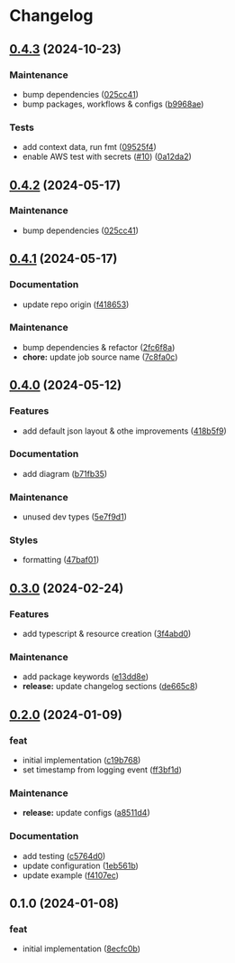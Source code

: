 # Changelog

## [0.4.3](https://github.com/xseman/log4js-appender-cloudwatch/compare/v0.4.1...v0.4.3) (2024-10-23)


### Maintenance

* bump dependencies ([025cc41](https://github.com/xseman/log4js-appender-cloudwatch/commit/025cc4132ffc55c21f21fb5b533283e42e1db1fe))
* bump packages, workflows & configs ([b9968ae](https://github.com/xseman/log4js-appender-cloudwatch/commit/b9968ae886ec02630bba775f647a3aeadc02524d))


### Tests

* add context data, run fmt ([09525f4](https://github.com/xseman/log4js-appender-cloudwatch/commit/09525f4b3f95a4e96e7c1b69871d4159fc55485f))
* enable AWS test with secrets ([#10](https://github.com/xseman/log4js-appender-cloudwatch/issues/10)) ([0a12da2](https://github.com/xseman/log4js-appender-cloudwatch/commit/0a12da27a26efa46161bb8786e14f205facce297))

## [0.4.2](https://github.com/arch-group/log4js-appender-cloudwatch/compare/v0.4.1...v0.4.2) (2024-05-17)


### Maintenance

* bump dependencies ([025cc41](https://github.com/arch-group/log4js-appender-cloudwatch/commit/025cc4132ffc55c21f21fb5b533283e42e1db1fe))

## [0.4.1](https://github.com/arch-group/log4js-appender-cloudwatch/compare/v0.4.0...v0.4.1) (2024-05-17)


### Documentation

* update repo origin ([f418653](https://github.com/arch-group/log4js-appender-cloudwatch/commit/f418653ae7288c9ca367c4de4b88cc298248477d))


### Maintenance

* bump dependencies & refactor ([2fc6f8a](https://github.com/arch-group/log4js-appender-cloudwatch/commit/2fc6f8a22d0d2ec43251c29d010ff18af41211eb))
* **chore:** update job source name ([7c8fa0c](https://github.com/arch-group/log4js-appender-cloudwatch/commit/7c8fa0c38782a6fa3bbdfc53247ea0ceaba18d28))

## [0.4.0](https://github.com/arch-group/log4js-appender-cloudwatch/compare/v0.3.0...v0.4.0) (2024-05-12)


### Features

* add default json layout & othe improvements ([418b5f9](https://github.com/arch-group/log4js-appender-cloudwatch/commit/418b5f912c7408186f8bd83d920ac4ad8ae822b9))


### Documentation

* add diagram ([b71fb35](https://github.com/arch-group/log4js-appender-cloudwatch/commit/b71fb350931baf78f3f2fcb190d7f8487f7e4335))


### Maintenance

* unused dev types ([5e7f9d1](https://github.com/arch-group/log4js-appender-cloudwatch/commit/5e7f9d1d8618c09e94c8ae6eedfde79450cb97c1))


### Styles

* formatting ([47baf01](https://github.com/arch-group/log4js-appender-cloudwatch/commit/47baf0192d3b3a8d54fe95df6a9d8629716e79d3))

## [0.3.0](https://github.com/xseman/log4js-appender-cloudwatch/compare/v0.2.0...v0.3.0) (2024-02-24)


### Features

* add typescript & resource creation ([3f4abd0](https://github.com/xseman/log4js-appender-cloudwatch/commit/3f4abd0f78a744a84ec7f0415a9da761305d97df))


### Maintenance

* add package keywords ([e13dd8e](https://github.com/xseman/log4js-appender-cloudwatch/commit/e13dd8e345311b72d76c56d8594bd44afd6411da))
* **release:** update changelog sections ([de665c8](https://github.com/xseman/log4js-appender-cloudwatch/commit/de665c8d0859758f9d5f63812c1ce5831f88b390))

## [0.2.0](https://github.com/xseman/log4js-appender-cloudwatch/compare/v0.1.0...v0.2.0) (2024-01-09)


### feat

* initial implementation ([c19b768](https://github.com/xseman/log4js-appender-cloudwatch/commit/c19b768bb183c477fbc939643ce699c83f14ffda))
* set timestamp from logging event ([ff3bf1d](https://github.com/xseman/log4js-appender-cloudwatch/commit/ff3bf1da26e67d641b810a76853711a82e4a0334))


### Maintenance

* **release:** update configs ([a8511d4](https://github.com/xseman/log4js-appender-cloudwatch/commit/a8511d40c3d3403f98c8172b96ea733b0c466c2c))


### Documentation

* add testing ([c5764d0](https://github.com/xseman/log4js-appender-cloudwatch/commit/c5764d0663c2434bd539babf778ad025e16f8251))
* update configuration ([1eb561b](https://github.com/xseman/log4js-appender-cloudwatch/commit/1eb561b0bc1edc460592d98e9d428455daa86c9f))
* update example ([f4107ec](https://github.com/xseman/log4js-appender-cloudwatch/commit/f4107ec7be48679446dab7f578b61bae0d2fcebc))

## 0.1.0 (2024-01-08)


### feat

* initial implementation ([8ecfc0b](https://github.com/xseman/log4js-appender-cloudwatch/commit/8ecfc0bb9548de1d5595317f19d695dcf06a8272))
